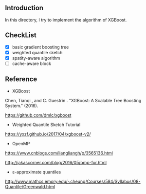 ## Introduction

In this directory, I try to implement the algorithm of XGBoost.

## CheckList
- [x] basic gradient boosting tree
- [x] weighted quantile sketch
- [x] spatity-aware algorithm
- [ ] cache-aware block

## Reference

- XGBoost

Chen, Tianqi , and C. Guestrin . "XGBoost: A Scalable Tree Boosting System." (2016).

https://github.com/dmlc/xgboost

- Weighted Quantile Sketch Tutorial

https://yxzf.github.io/2017/04/xgboost-v2/

- OpenMP

https://www.cnblogs.com/liangliangh/p/3565136.html

http://jakascorner.com/blog/2016/05/omp-for.html

- ε-approximate quantiles

http://www.mathcs.emory.edu/~cheung/Courses/584/Syllabus/08-Quantile/Greenwald.html
